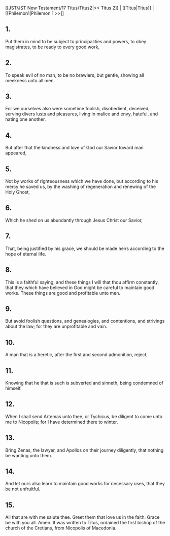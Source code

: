 [[JST/JST New Testament/17 Titus/Titus2|<< Titus 2]] | [[Titus|Titus]] | [[Philemon1|Philemon 1 >>]]
## 1.
Put them in mind to be subject to principalities and powers, to obey magistrates, to be ready to every good work,
## 2.
To speak evil of no man, to be no brawlers, but gentle, showing all meekness unto all men.
## 3.
For we ourselves also were sometime foolish, disobedient, deceived, serving divers lusts and pleasures, living in malice and envy, hateful, and hating one another.
## 4.
But after that the kindness and love of God our Savior toward man appeared,
## 5.
Not by works of righteousness which we have done, but according to his mercy he saved us, by the washing of regeneration and renewing of the Holy Ghost,
## 6.
Which he shed on us abundantly through Jesus Christ our Savior,
## 7.
That, being justified by his grace, we should be made heirs according to the hope of eternal life.
## 8.
This is a faithful saying, and these things I will that thou affirm constantly, that they which have believed in God might be careful to maintain good works. These things are good and profitable unto men.
## 9.
But avoid foolish questions, and genealogies, and contentions, and strivings about the law; for they are unprofitable and vain.
## 10.
A man that is a heretic, after the first and second admonition, reject,
## 11.
Knowing that he that is such is subverted and sinneth, being condemned of himself.
## 12.
When I shall send Artemas unto thee, or Tychicus, be diligent to come unto me to Nicopolis; for I have determined there to winter.
## 13.
Bring Zenas, the lawyer, and Apollos on their journey diligently, that nothing be wanting unto them.
## 14.
And let ours also learn to maintain good works for necessary uses, that they be not unfruitful.
## 15.
All that are with me salute thee. Greet them that love us in the faith. Grace be with you all. Amen.
It was written to Titus, ordained the first bishop of the church of the Cretians, from Nicopolis of Macedonia. 

